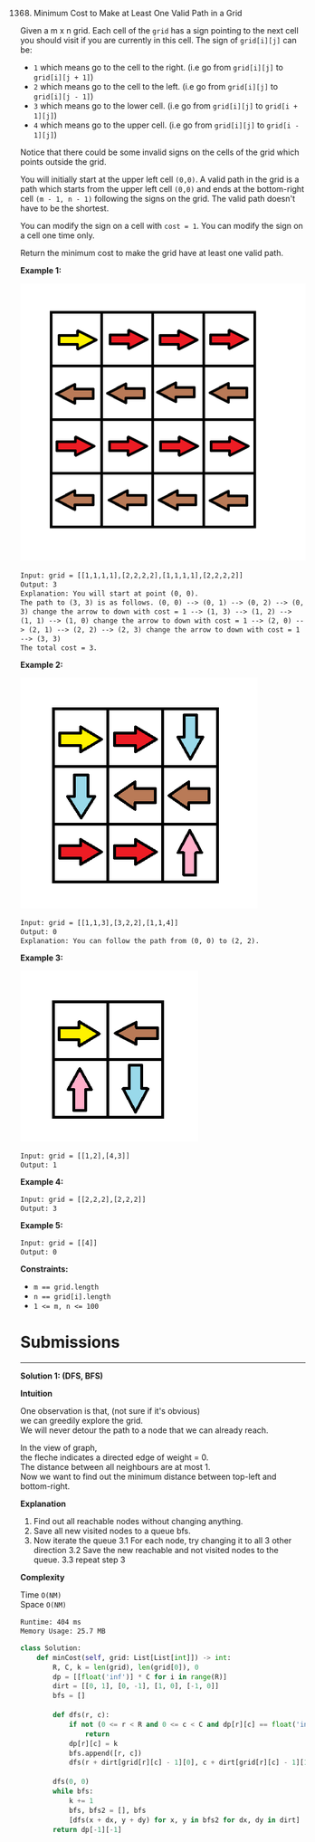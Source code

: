 1368. Minimum Cost to Make at Least One Valid Path in a Grid

Given a m x n grid. Each cell of the `grid` has a sign pointing to the next cell you should visit if you are currently in this cell. The sign of `grid[i][j]` can be:
* `1` which means go to the cell to the right. (i.e go from `grid[i][j]` to `grid[i][j + 1]`)
* `2` which means go to the cell to the left. (i.e go from `grid[i][j]` to `grid[i][j - 1]`)
* `3` which means go to the lower cell. (i.e go from `grid[i][j]` to `grid[i + 1][j]`)
* `4` which means go to the upper cell. (i.e go from `grid[i][j]` to `grid[i - 1][j]`)

Notice that there could be some invalid signs on the cells of the grid which points outside the grid.

You will initially start at the upper left cell `(0,0)`. A valid path in the grid is a path which starts from the upper left cell `(0,0)` and ends at the bottom-right cell `(m - 1, n - 1)` following the signs on the grid. The valid path doesn't have to be the shortest.

You can modify the sign on a cell with `cost = 1`. You can modify the sign on a cell one time only.

Return the minimum cost to make the grid have at least one valid path.

 

**Example 1:**

![1368_grid1.png](img/1368_grid1.png)
```
Input: grid = [[1,1,1,1],[2,2,2,2],[1,1,1,1],[2,2,2,2]]
Output: 3
Explanation: You will start at point (0, 0).
The path to (3, 3) is as follows. (0, 0) --> (0, 1) --> (0, 2) --> (0, 3) change the arrow to down with cost = 1 --> (1, 3) --> (1, 2) --> (1, 1) --> (1, 0) change the arrow to down with cost = 1 --> (2, 0) --> (2, 1) --> (2, 2) --> (2, 3) change the arrow to down with cost = 1 --> (3, 3)
The total cost = 3.
```

**Example 2:**

![1368_grid2.png](img/1368_grid2.png)
```
Input: grid = [[1,1,3],[3,2,2],[1,1,4]]
Output: 0
Explanation: You can follow the path from (0, 0) to (2, 2).
```

**Example 3:**

![1368_grid3.png](img/1368_grid3.png)
```
Input: grid = [[1,2],[4,3]]
Output: 1
```

**Example 4:**
```
Input: grid = [[2,2,2],[2,2,2]]
Output: 3
```

**Example 5:**
```
Input: grid = [[4]]
Output: 0
```

**Constraints:**

* `m == grid.length`
* `n == grid[i].length`
* `1 <= m, n <= 100`

# Submissions
---
**Solution 1: (DFS, BFS)**

**Intuition**

One observation is that, (not sure if it's obvious)  
we can greedily explore the grid.  
We will never detour the path to a node that we can already reach.

In the view of graph,  
the fleche indicates a directed edge of weight = 0.  
The distance between all neighbours are at most 1.  
Now we want to find out the minimum distance between top-left and bottom-right.


**Explanation**

1. Find out all reachable nodes without changing anything.
1. Save all new visited nodes to a queue bfs.
1. Now iterate the queue
    3.1 For each node, try changing it to all 3 other direction
    3.2 Save the new reachable and not visited nodes to the queue.
    3.3 repeat step 3

**Complexity**

Time `O(NM)`  
Space `O(NM)`
```
Runtime: 404 ms
Memory Usage: 25.7 MB
```
```python
class Solution:
    def minCost(self, grid: List[List[int]]) -> int:
        R, C, k = len(grid), len(grid[0]), 0
        dp = [[float('inf')] * C for i in range(R)]
        dirt = [[0, 1], [0, -1], [1, 0], [-1, 0]]
        bfs = []

        def dfs(r, c):
            if not (0 <= r < R and 0 <= c < C and dp[r][c] == float('inf')): 
                return
            dp[r][c] = k
            bfs.append([r, c])
            dfs(r + dirt[grid[r][c] - 1][0], c + dirt[grid[r][c] - 1][1])

        dfs(0, 0)
        while bfs:
            k += 1
            bfs, bfs2 = [], bfs
            [dfs(x + dx, y + dy) for x, y in bfs2 for dx, dy in dirt]
        return dp[-1][-1]
```